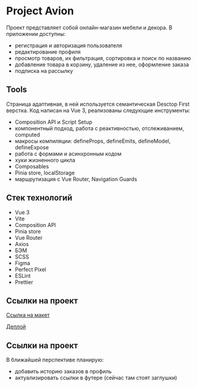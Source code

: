 # Project Avion

Проект представляет собой онлайн-магазин мебели и декора. В приложении доступны:

- регистрация и авторизация пользователя
- редактирование профиля
- просмотр товаров, их фильтрация, сортировка и поиск по названию
- добавление товара в корзину, удаление из нее, оформление заказа
- подписка на рассылку

## Tools

Страница адаптивная, в ней используется семантическая Desctop First верстка. Код написан на Vue 3, реализованы следующие инструменты:

- Сomposition API и Script Setup
- компонентный подход, работа с реактивностью, отслеживанием, computed
- макросы компиляции: defineProps, defineEmits, defineModel, defineExpose
- работа с формами и асинхронным кодом
- хуки жизненного цикла
- Composables
- Pinia store, localStorage
- маршрутизация с Vue Router, Navigation Guards

## Стек технологий

- Vue 3
- Vite
- Composition API
- Pinia store
- Vue Router
- Axios
- БЭМ
- SCSS
- Figma
- Perfect Pixel
- ESLint
- Prettier

## Ссылки на проект

[Ссылка на макет](https://www.figma.com/design/MMsgDyxk277EUjdWH65XQ2/Avion?node-id=119-3383&m=dev&t=EVFD8QVIip9dKf0J-1)

[Деплой](https://avion-shop-seven.vercel.app/)

## Ссылки на проект

В ближайшей перспективе планирую:

- добавить историю заказов в профиль
- актуализировать ссылки в футере (сейчас там стоят заглушки)
